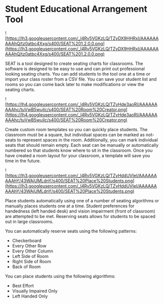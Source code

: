 # Student Educational Arrangement Tool #
![https://lh3.googleusercontent.com/_l4Rv5VGKzLQ/TZyDX9HHRxI/AAAAAAAAAhQ/tz0atbc4Xxg/s400/SEAT%201.2.0.0.png](https://lh3.googleusercontent.com/_l4Rv5VGKzLQ/TZyDX9HHRxI/AAAAAAAAAhQ/tz0atbc4Xxg/s400/SEAT%201.2.0.0.png)

SEAT is a tool designed to create seating charts for classrooms.  The software is designed to be easy to use and can print out professional looking seating charts.  You can add students to the tool one at a time or import your class roster from a CSV file.  You can save your student list and rooms so you can come back later to make modifications or view the seating charts.

![https://lh4.googleusercontent.com/_l4Rv5VGKzLQ/TZyHde3aoRI/AAAAAAAAAhc/tuVwB5wujIc/s400/SEAT%20Room%20Creator.png](https://lh4.googleusercontent.com/_l4Rv5VGKzLQ/TZyHde3aoRI/AAAAAAAAAhc/tuVwB5wujIc/s400/SEAT%20Room%20Creator.png)

Create custom room templates so you can quickly place students.  The classroom must be a square, but individual spaces can be marked as not-seats to represent spaces in the room.  Additionally, you can mark individual seats that should remain empty.  Each seat can be manually or automatically numbered so that students know where to sit in the classroom.  Once you have created a room layout for your classroom, a template will save you time in the future.

![https://lh3.googleusercontent.com/_l4Rv5VGKzLQ/TZyHddUVIeI/AAAAAAAAAhY/43WAjUMLdnY/s400/SEAT%20Place%20Students.png](https://lh3.googleusercontent.com/_l4Rv5VGKzLQ/TZyHddUVIeI/AAAAAAAAAhY/43WAjUMLdnY/s400/SEAT%20Place%20Students.png)

Place students automatically using one of a number of seating algorithms or manually places students one at a time.  Student preferences for handedness (left handed desk) and vision impairment (front of classroom) are attempted to be met.  Reserving seats allows for students to be spaced out in large classrooms.

You can automatically reserve seats using the following patterns:
  * Checkerboard
  * Every Other Row
  * Every Other Column
  * Left Side of Room
  * Right Side of Room
  * Back of Room

You can place students using the following algorithms:
  * Best Effort
  * Visually Impaired Only
  * Left Handed Only